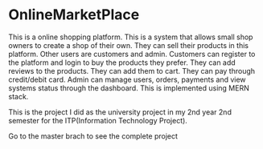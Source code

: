 # OnlineMarketPlace
This is a online shopping platform. 
This is a system that allows small shop owners to create a shop of their own. They can sell their products in this platform. Other users are customers and admin. Customers can register to the platform and login to buy the products they prefer. They can add reviews to the products. They can add them to cart. They can pay through credit/debit card. Admin can manage users, orders, payments and view systems status through the dashboard.
This is implemented using MERN stack.

This is the project I did as the university project in my 2nd year 2nd semester for the ITP(Information Technology Project).

Go to the master brach to see the complete project
